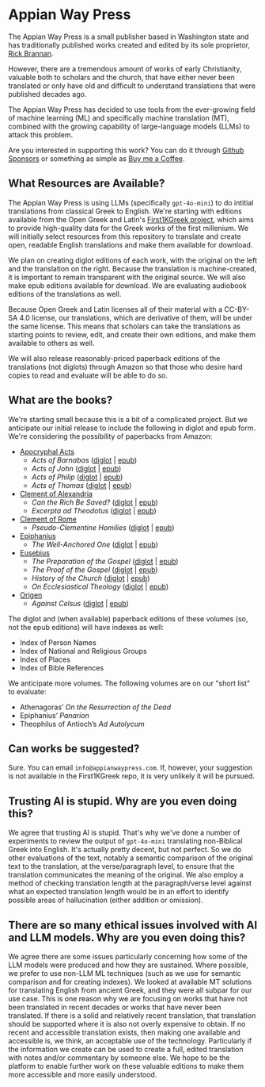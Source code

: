 # Appian Way Press

The Appian Way Press is a small publisher based in Washington state and has traditionally published works created and edited by its sole proprietor, [Rick Brannan](https://github.com/RickBrannan).

However, there are a tremendous amount of works of early Christianity, valuable both to scholars and the church, that have either never been translated or only have old and difficult to understand translations that were published decades ago.

The Appian Way Press has decided to use tools from the ever-growing field of machine learning (ML) and specifically machine translation (MT), combined with the growing capability of large-language models (LLMs) to attack this problem.

Are you interested in supporting this work? You can do it through [Github Sponsors](https://github.com/sponsors/RickBrannan) or something as simple as [Buy me a Coffee](https://buymeacoffee.com/rickbrannan).

## What Resources are Available?

The Appian Way Press is using LLMs (specifically `gpt-4o-mini`) to do intitial translations from classical Greek to English. We're starting with editions available from the Open Greek and Latin's [First1KGreek project](https://github.com/opengreekandlatin/First1KGreek), which aims to provide high-quality data for the Greek works of the first millenium. We will initially select resources from this repository to translate and create open, readable English translations and make them available for download.

We plan on creating diglot editions of each work, with the original on the left and the translation on the right. Because the translation is machine-created, it is important to remain transparent with the original source. We will also make epub editions available for download. We are evaluating audiobook editions of the translations as well.

Because Open Greek and Latin licenses all of their material with a CC-BY-SA 4.0 license, our translations, which are derivative of them, will be under the same license. This means that scholars can take the translations as starting points to review, edit, and create their own editions, and make them available to others as well.

We will also release reasonably-priced paperback editions of the translations (not diglots) through Amazon so that those who desire hard copies to read and evaluate will be able to do so.

## What are the books?

We're starting small because this is a bit of a complicated project. But we anticipate our initial release to include the following in diglot and epub form. We're considering the possibility of paperbacks from Amazon:

* [Apocryphal Acts](https://github.com/AppianWayPress/ApocryphalActs)
  * _Acts of Barnabas_ ([diglot](https://raw.githubusercontent.com/AppianWayPress/ApocryphalActs/main/diglot/diglot-ActaBarnabae.pdf) | [epub](https://raw.githubusercontent.com/AppianWayPress/ApocryphalActs/main/epub/epub-ActaBarnabae.epub))
  * _Acts of John_ ([diglot](https://raw.githubusercontent.com/AppianWayPress/ApocryphalActs/main/diglot/diglot-ActaJoannis.pdf) | [epub](https://raw.githubusercontent.com/AppianWayPress/ApocryphalActs/main/epub/epub-ActaJoannis.epub))
  * _Acts of Philip_ ([diglot](https://raw.githubusercontent.com/AppianWayPress/ApocryphalActs/main/diglot/diglot-ActaPhilippi.pdf) | [epub](https://raw.githubusercontent.com/AppianWayPress/ApocryphalActs/main/epub/epub-ActaPhilippi.epub))
  * _Acts of Thomas_ ([diglot](https://raw.githubusercontent.com/AppianWayPress/ApocryphalActs/main/diglot/diglot-ActaThomae.pdf) | [epub](https://raw.githubusercontent.com/AppianWayPress/ApocryphalActs/main/epub/epub-ActaThomae.epub))
* [Clement of Alexandria](https://github.com/AppianWayPress/ClementAlexandria)
  * _Can the Rich Be Saved?_ ([diglot](https://raw.githubusercontent.com/AppianWayPress/ClementAlexandria/main/diglot/diglot-QuisDives.pdf) | [epub](https://raw.githubusercontent.com/AppianWayPress/ClementAlexandria/main/epub/epub-QuisDives.epub))
  * _Excerpta ad Theodotus_ ([diglot](https://raw.githubusercontent.com/AppianWayPress/ClementAlexandria/main/diglot/diglot-Excerpta.pdf) | [epub](https://raw.githubusercontent.com/AppianWayPress/ClementAlexandria/main/epub/epub-Excerpta.epub))
* [Clement of Rome](https://github.com/AppianWayPress/ClementRome)
  * _Pseudo-Clementine Homilies_ ([diglot](https://raw.githubusercontent.com/AppianWayPress/ClementRome/main/diglot/diglot-Homilies.pdf) | [epub](https://raw.githubusercontent.com/AppianWayPress/ClementRome/main/epub/epub-Homilies.epub))
* [Epiphanius](https://github.com/AppianWayPress/Epiphanius)
  * _The Well-Anchored One_ ([diglot](https://raw.githubusercontent.com/AppianWayPress/Epiphanius/main/diglot/diglot-Ancoratus.pdf) | [epub](https://raw.githubusercontent.com/AppianWayPress/Epiphanius/main/epub/epub-Ancoratus.epub))
* [Eusebius](https://github.com/AppianWayPress/Eusebius)
  * _The Preparation of the Gospel_ ([diglot](https://raw.githubusercontent.com/AppianWayPress/Eusebius/main/diglot/diglot-Preparation.pdf) | [epub](https://raw.githubusercontent.com/AppianWayPress/Eusebius/main/epub/epub-Preparation.epub))
  * _The Proof of the Gospel_ ([diglot](https://raw.githubusercontent.com/AppianWayPress/Eusebius/main/diglot/diglot-Demonstration.pdf) | [epub](https://raw.githubusercontent.com/AppianWayPress/Eusebius/main/epub/epub-Demonstration.epub))
  * _History of the Church_ ([diglot](https://raw.githubusercontent.com/AppianWayPress/Eusebius/main/diglot/diglot-HistoryChurch.pdf) | [epub](https://raw.githubusercontent.com/AppianWayPress/Eusebius/main/epub/epub-HistoryChurch.epub))
  * _On Ecclesiastical Theology_ ([diglot](https://raw.githubusercontent.com/AppianWayPress/Eusebius/main/diglot/diglot-EcclTheology.pdf) | [epub](https://raw.githubusercontent.com/AppianWayPress/Eusebius/main/epub/epub-EcclTheology.epub))
* [Origen](https://github.com/AppianWayPress/Origen)
  * _Against Celsus_ ([diglot](https://raw.githubusercontent.com/AppianWayPress/Origen/main/diglot/diglot-ContraCelsus.pdf) | [epub](https://raw.githubusercontent.com/AppianWayPress/Origen/main/epub/epub-ContraCelsus.epub))

The diglot and (when available) paperback editions of these volumes (so, not the epub editions) will have indexes as well:

* Index of Person Names
* Index of National and Religious Groups
* Index of Places
* Index of Bible References

We anticipate more volumes. The following volumes are on our "short list" to evaluate:

* Athenagoras’ _On the Resurrection of the Dead_
* Epiphanius’ _Panarion_
* Theophilus of Antioch’s _Ad Autolycum_

## Can works be suggested?

Sure. You can email `info@appianwaypress.com`. If, however, your suggestion is not available in the First1KGreek repo, it is very unlikely it will be pursued.

## Trusting AI is stupid. Why are you even doing this?

We agree that trusting AI is stupid. That's why we've done a number of experiments to review the output of `gpt-4o-mini` translating non-Biblical Greek into English. It's actually pretty decent, but not perfect. So we do other evaluations of the text, notably a semantic comparison of the original text to the translation, at the verse/paragraph level, to ensure that the translation communicates the meaning of the original. We also employ a method of checking translation length at the paragraph/verse level against what an expected translation length would be in an effort to identify possible areas of hallucination (either addition or omission).

## There are so many ethical issues involved with AI and LLM models. Why are you even doing this?

We agree there are some issues particularly concerning how some of the LLM models were produced and how they are sustained. Where possible, we prefer to use non-LLM ML techniques (such as we use for semantic comparison and for creating indexes). We looked at available MT solutions for translating English from ancient Greek, and they were all subpar for our use case. This is one reason why we are focusing on works that have not been translated in recent decades or works that have never been translated. If there is a solid and relatively recent translation, that translation should be supported where it is also not overly expensive to obtain. If no recent and accessible translation exists, then making one available and accessible is, we think, an acceptable use of the technology. Particularly if the information we create can be used to create a full, edited translation with notes and/or commentary by someone else. We hope to be the platform to enable further work on these valuable editions to make them more accessible and more easily understood.

